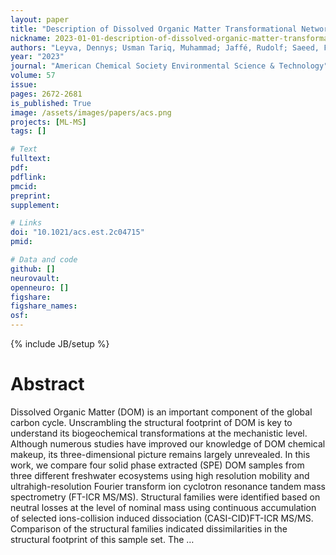 ```yaml
---
layout: paper
title: "Description of Dissolved Organic Matter Transformational Networks at the Molecular Level"
nickname: 2023-01-01-description-of-dissolved-organic-matter-transformational-networks-at-the-molecular-level
authors: "Leyva, Dennys; Usman Tariq, Muhammad; Jaffé, Rudolf; Saeed, Fahad; Fernandez-Lima, Francisco; "
year: "2023"
journal: "American Chemical Society Environmental Science & Technology"
volume: 57
issue:
pages: 2672-2681
is_published: True
image: /assets/images/papers/acs.png
projects: [ML-MS]
tags: []

# Text
fulltext:
pdf:
pdflink:
pmcid:
preprint: 
supplement:

# Links
doi: "10.1021/acs.est.2c04715"
pmid:

# Data and code
github: []
neurovault:
openneuro: []
figshare:
figshare_names:
osf:
---
```

{% include JB/setup %}

# Abstract

Dissolved Organic Matter (DOM) is an important component of the global carbon cycle. Unscrambling the structural footprint of DOM is key to understand its biogeochemical transformations at the mechanistic level. Although numerous studies have improved our knowledge of DOM chemical makeup, its three-dimensional picture remains largely unrevealed. In this work, we compare four solid phase extracted (SPE) DOM samples from three different freshwater ecosystems using high resolution mobility and ultrahigh-resolution Fourier transform ion cyclotron resonance tandem mass spectrometry (FT-ICR MS/MS). Structural families were identified based on neutral losses at the level of nominal mass using continuous accumulation of selected ions-collision induced dissociation (CASI-CID)FT-ICR MS/MS. Comparison of the structural families indicated dissimilarities in the structural footprint of this sample set. The …
